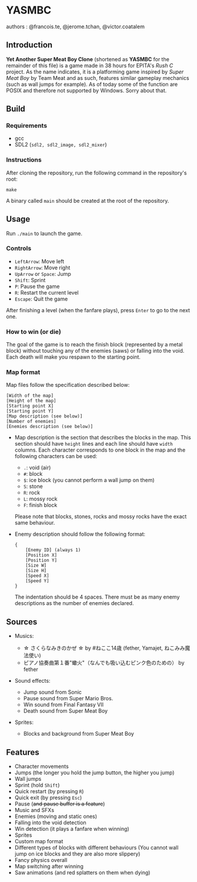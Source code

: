 # YASMBC

authors : @francois.te,  @jerome.tchan, @victor.coatalem

## Introduction

**Yet Another Super Meat Boy Clone** (shortened as **YASMBC** for the remainder of this file) is a game made in 38 hours for EPITA's *Rush C* project. As the name indicates, it is a platforming game inspired by *Super Meat Boy* by Team Meat and as such, features similar gameplay mechanics (such as wall jumps for example). As of today some of the function are POSIX and therefore not supported by Windows. Sorry about that.

## Build

### Requirements

- gcc
- SDL2 (`sdl2, sdl2_image, sdl2_mixer`)

### Instructions

After cloning the repository, run the following command in the repository's root:
```make
make
```
A binary called `main` should be created at the root of the repository.

## Usage

Run `./main` to launch the game.

### Controls

- `LeftArrow`: Move left
- `RightArrow`: Move right
- `UpArrow` or `Space`: Jump
- `Shift`: Sprint
- `P`: Pause the game
- `R`: Restart the current level
- `Escape`: Quit the game

After finishing a level (when the fanfare plays), press `Enter` to go to the next one.

### How to win (or die)

The goal of the game is to reach the finish block (represented by a metal block) without touching any of the enemies (saws) or falling into the void. Each death will make you respawn to the starting point.

### Map format

Map files follow the specification described below:
```
[Width of the map]
[Height of the map]
[Starting point X]
[Starting point Y]
[Map description (see below)]
[Number of enemies]
[Enemies description (see below)]
```
- Map description is the section that describes the blocks in the map. This section should have `height` lines and each line should have `width` columns. Each character corresponds to one block in the map and the following characters can be used:
    - `.`: void (air)
    - `#`: block
    - `$`: ice block (you cannot perform a wall jump on them)
    - `S`: stone
    - `R`: rock
    - `L`: mossy rock
    - `F`: finish block
  
  Please note that blocks, stones, rocks and mossy rocks have the exact same behaviour.
- Enemy description should follow the following format:
  ```
  {
      [Enemy ID] (always 1)
      [Position X]
      [Position Y]
      [Size W]
      [Size H]
      [Speed X]
      [Speed Y]
  }
  ``` 
  The indentation should be 4 spaces. There must be as many enemy descriptions as the number of enemies declared.
## Sources

- Musics:
    - ☆ さくらなみきのかぜ ☆ by #ねここ14歳 (fether, Yamajet, ねこみみ魔法使い)
    - ピアノ協奏曲第１番"蠍火"（なんでも吸い込むピンク色のための） by fether

- Sound effects:
    - Jump sound from Sonic
    - Pause sound from Super Mario Bros.
    - Win sound from Final Fantasy VII
    - Death sound from Super Meat Boy

- Sprites:
    - Blocks and background from Super Meat Boy

## Features

- Character movements
- Jumps (the longer you hold the jump button, the higher you jump)
- Wall jumps
- Sprint (hold `Shift`)
- Quick restart (by pressing `R`)
- Quick exit (by pressing `Esc`)
- Pause (~~and pause buffer is a feature~~)
- Music and SFXs
- Enemies (moving and static ones)
- Falling into the void detection
- Win detection (it plays a fanfare when winning)
- Sprites
- Custom map format
- Different types of blocks with different behaviours (You cannot wall jump on ice blocks and they are also more slippery)
- Fancy physics overall
- Map switching after winning
- Saw animations (and red splatters on them when dying)
